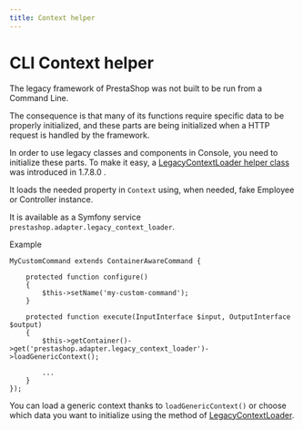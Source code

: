```yaml
---
title: Context helper
---
```


# CLI Context helper

The legacy framework of PrestaShop was not built to be run from a Command Line.

The consequence is that many of its functions require specific data to be properly initialized, and these parts are being initialized when a HTTP request is handled by the framework.

In order to use legacy classes and components in Console, you need to initialize these parts. To make it easy, a [LegacyContextLoader helper class](https://github.com/PrestaShop/PrestaShop/pull/21125) was introduced in 1.7.8.0 .

It loads the needed property in `Context` using, when needed, fake Employee or Controller instance.

It is available as a Symfony service `prestashop.adapter.legacy_context_loader`.

Example
```
MyCustomCommand extends ContainerAwareCommand {

    protected function configure()
    {
        $this->setName('my-custom-command');
    }

    protected function execute(InputInterface $input, OutputInterface $output)
    {
        $this->getContainer()->get('prestashop.adapter.legacy_context_loader')->loadGenericContext();
        
        ...
    }
});
```

You can load a generic context thanks to `loadGenericContext()` or choose which data you want to initialize using the method of [LegacyContextLoader](https://github.com/PrestaShop/PrestaShop/blob/1.7.8.x/src/Adapter/LegacyContextLoader.php).
